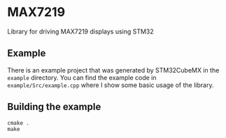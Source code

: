 # MAX7219
Library for driving MAX7219 displays using STM32

## Example
There is an example project that was generated by STM32CubeMX in the `example` directory.
You can find the example code in `example/Src/example.cpp` where I show some basic usage of the library.

## Building the example
```shell
cmake .
make
```

